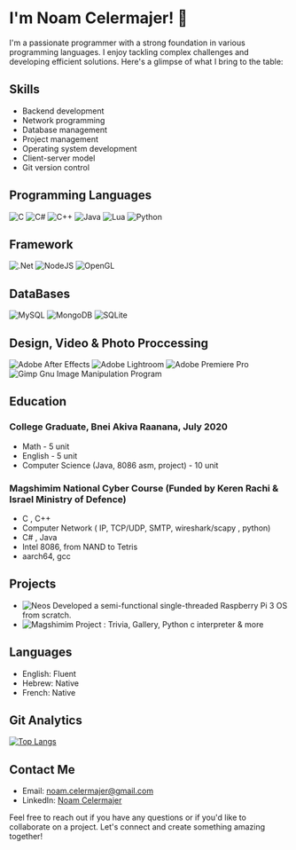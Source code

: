 # I'm Noam Celermajer! 👋

I'm a passionate programmer with a strong foundation in various programming languages. I enjoy tackling complex challenges and developing efficient solutions. Here's a glimpse of what I bring to the table:

## Skills
- Backend development
- Network programming
- Database management
- Project management
- Operating system development
- Client-server model
- Git version control

## Programming Languages
![C](https://img.shields.io/badge/c-%2300599C.svg?style=for-the-badge&logo=c&logoColor=white) 
![C#](https://img.shields.io/badge/c%23-%23239120.svg?style=for-the-badge&logo=c-sharp&logoColor=white)
![C++](https://img.shields.io/badge/c++-%2300599C.svg?style=for-the-badge&logo=c%2B%2B&logoColor=white)
![Java](https://img.shields.io/badge/java-%23ED8B00.svg?style=for-the-badge&logo=openjdk&logoColor=white)
![Lua](https://img.shields.io/badge/lua-%232C2D72.svg?style=for-the-badge&logo=lua&logoColor=white)
![Python](https://img.shields.io/badge/python-3670A0?style=for-the-badge&logo=python&logoColor=ffdd54)

## Framework 
![.Net](https://img.shields.io/badge/.NET-5C2D91?style=for-the-badge&logo=.net&logoColor=white)
![NodeJS](https://img.shields.io/badge/node.js-6DA55F?style=for-the-badge&logo=node.js&logoColor=white)
![OpenGL](https://img.shields.io/badge/OpenGL-%23FFFFFF.svg?style=for-the-badge&logo=opengl)

## DataBases
![MySQL](https://img.shields.io/badge/mysql-%2300f.svg?style=for-the-badge&logo=mysql&logoColor=white)
![MongoDB](https://img.shields.io/badge/MongoDB-%234ea94b.svg?style=for-the-badge&logo=mongodb&logoColor=white)
![SQLite](https://img.shields.io/badge/sqlite-%2307405e.svg?style=for-the-badge&logo=sqlite&logoColor=white)

## Design, Video & Photo Proccessing 
![Adobe After Effects](https://img.shields.io/badge/Adobe%20After%20Effects-9999FF.svg?style=for-the-badge&logo=Adobe%20After%20Effects&logoColor=white)
![Adobe Lightroom](https://img.shields.io/badge/Adobe%20Lightroom-31A8FF.svg?style=for-the-badge&logo=Adobe%20Lightroom&logoColor=white)
![Adobe Premiere Pro](https://img.shields.io/badge/Adobe%20Premiere%20Pro-9999FF.svg?style=for-the-badge&logo=Adobe%20Premiere%20Pro&logoColor=white)
![Gimp Gnu Image Manipulation Program](https://img.shields.io/badge/Gimp-657D8B?style=for-the-badge&logo=gimp&logoColor=FFFFFF)


 ## Education
 
### College Graduate, Bnei Akiva Raanana, July 2020
   - Math - 5 unit
   - English - 5 unit
   - Computer Science (Java, 8086 asm, project) - 10 unit
   
### Magshimim National Cyber Course (Funded by Keren Rachi & Israel Ministry of Defence)
  - C , C++
  - Computer Network ( IP, TCP/UDP, SMTP, wireshark/scapy , python)
  - C# , Java
  - Intel 8086, from NAND to Tetris
  - aarch64, gcc

## Projects
- ![Neos]({https://github.com/Noamcelermajer/-RPios_project}) Developed a semi-functional single-threaded Raspberry Pi 3 OS from scratch.
- ![Magshimim Project : Trivia, Gallery, Python c interpreter & more]({https://github.com/Noamcelermajer/Magshimim-Projects})

## Languages
- English: Fluent
- Hebrew: Native
- French: Native


## Git Analytics
[![Top Langs](https://github-readme-stats.vercel.app/api/top-langs/?username=noamcelermajer)](https://github.com/anuraghazra/github-readme-stats)

## Contact Me
- Email: noam.celermajer@gmail.com
- LinkedIn: [Noam Celermajer](https://www.linkedin.com/in/noam-celermajer-67aba425b/)


Feel free to reach out if you have any questions or if you'd like to collaborate on a project. Let's connect and create something amazing together!

